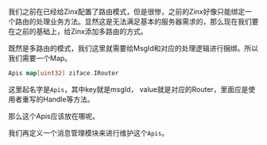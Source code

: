 我们之前在已经给Zinx配置了路由模式，但是很惨，之前的Zinx好像只能绑定一个路由的处理业务方法。显然这是无法满足基本的服务器需求的，那么现在我们要在之前的基础上，给Zinx添加多路由的方式。



既然是多路由的模式，我们这里就需要给MsgId和对应的处理逻辑进行捆绑。所以我们需要一个Map。



```go
Apis map[uint32] ziface.IRouter
```



这里起名字是`Apis`，其中key就是msgId， value就是对应的Router，里面应是使用者重写的Handle等方法。



那么这个Apis应该放在哪呢。



我们再定义一个消息管理模块来进行维护这个`Apis`。